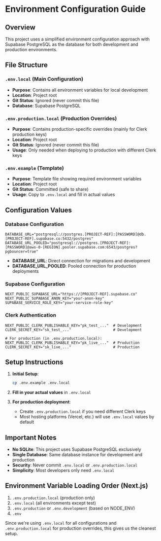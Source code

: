 # Environment Configuration Guide

## Overview

This project uses a simplified environment configuration approach with Supabase PostgreSQL as the database for both development and production environments.

## File Structure

### `.env.local` (Main Configuration)
- **Purpose**: Contains all environment variables for local development
- **Location**: Project root
- **Git Status**: Ignored (never commit this file)
- **Database**: Supabase PostgreSQL

### `.env.production.local` (Production Overrides)
- **Purpose**: Contains production-specific overrides (mainly for Clerk production keys)
- **Location**: Project root
- **Git Status**: Ignored (never commit this file)
- **Usage**: Only needed when deploying to production with different Clerk keys

### `.env.example` (Template)
- **Purpose**: Template file showing required environment variables
- **Location**: Project root
- **Git Status**: Committed (safe to share)
- **Usage**: Copy to `.env.local` and fill in actual values

## Configuration Values

### Database Configuration
```
DATABASE_URL="postgresql://postgres.[PROJECT-REF]:[PASSWORD]@db.[PROJECT-REF].supabase.co:5432/postgres"
DATABASE_URL_POOLED="postgresql://postgres.[PROJECT-REF]:[PASSWORD]@aws-0-[REGION].pooler.supabase.com:6543/postgres?pgbouncer=true"
```
- **DATABASE_URL**: Direct connection for migrations and development
- **DATABASE_URL_POOLED**: Pooled connection for production deployments

### Supabase Configuration
```
NEXT_PUBLIC_SUPABASE_URL="https://[PROJECT-REF].supabase.co"
NEXT_PUBLIC_SUPABASE_ANON_KEY="your-anon-key"
SUPABASE_SERVICE_ROLE_KEY="your-service-role-key"
```

### Clerk Authentication
```
NEXT_PUBLIC_CLERK_PUBLISHABLE_KEY="pk_test_..."  # Development
CLERK_SECRET_KEY="sk_test_..."                   # Development

# For production (in .env.production.local):
NEXT_PUBLIC_CLERK_PUBLISHABLE_KEY="pk_live_..."  # Production
CLERK_SECRET_KEY="sk_live_..."                   # Production
```

## Setup Instructions

1. **Initial Setup**:
   ```bash
   cp .env.example .env.local
   ```

2. **Fill in your actual values** in `.env.local`

3. **For production deployment**:
   - Create `.env.production.local` if you need different Clerk keys
   - Most hosting platforms (Vercel, etc.) will use `.env.local` values by default

## Important Notes

- **No SQLite**: This project uses Supabase PostgreSQL exclusively
- **Single Database**: Same database instance for development and production
- **Security**: Never commit `.env.local` or `.env.production.local`
- **Simplicity**: Most developers only need `.env.local`

## Environment Variable Loading Order (Next.js)

1. `.env.production.local` (production only)
2. `.env.local` (all environments except test)
3. `.env.production` or `.env.development` (based on NODE_ENV)
4. `.env`

Since we're using `.env.local` for all configurations and `.env.production.local` for production overrides, this gives us the cleanest setup.
